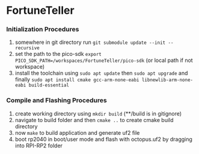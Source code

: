 # FortuneTeller

### Initialization Procedures

1. somewhere in git directory run `git submodule update --init --recursive`
2. set the path to the pico-sdk `export PICO_SDK_PATH=/workspaces/FortuneTeller/pico-sdk` (or local path if not workspace)
3. install the toolchain using `sudo apt update` then `sudo apt upgrade` and finally `sudo apt install cmake gcc-arm-none-eabi libnewlib-arm-none-eabi build-essential`

### Compile and Flashing Procedures

1. create working directory using `mkdir build` (**/build is in gitignore)
2. navigate to build folder and then `cmake ..` to create cmake build directory
3. now `make` to build application and generate uf2 file
3. boot rp2040 in boot/user mode and flash with octopus.uf2 by dragging into RPI-RP2 folder